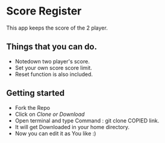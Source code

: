 # Score Register
This app keeps the score of the 2 player.
## Things that you can do.
* Notedown two player's score.
* Set your own score score limit.
* Reset function is also included.
## Getting started
* Fork the Repo
* Click on *Clone or Download*
* Open terminal and type Command : git clone COPIED link.
* It will get Downloaded in your home directory.
* Now you can edit it as You like :) 
